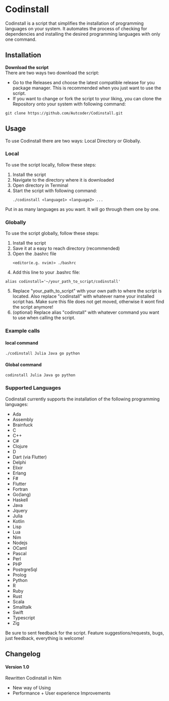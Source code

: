 
# Codinstall

  

Codinstall is a script that simplifies the installation of programming languages on your system. It automates the process of checking for dependencies and installing the desired programming languages with only one command.

## Installation

**Download the script**\
There are two ways two download the script:
+ Go to the Releases and choose the latest compatible release for you package manager. This is recommended when you just want to use the script.
+ If you want to change or fork the script to your liking, you can clone the Repository onto your system with following command:
```
git clone https://github.com/Autcoder/Codinstall.git
```


## Usage
To use Codinstall there are two ways: Local Directory or Globally.

### Local
To use the script locally, follow these steps:
1. Install the script
2. Navigate to the directory where it is downloaded
3. Open directory in Terminal
4. Start the script with following command:
   ```
   ./codinstall <language1> <language2> ...
   ```
Put in as many languages as you want. It will go through them one by one.

### Globally
To use the script globally, follow these steps:
1. Install the script
2. Save it at a easy to reach directory (recommended)
3. Open the .bashrc file
   ```
   <editor(e.g. nvim)> ./bashrc
   ```
4. Add this line to your .bashrc file:
  ```
  alias codinstall='~/your_path_to_script/codinstall'
  ```
5. Replace "your_path_to_script" with your own path to where the script is located.
   Also replace "codinstall" with whatever name your installed script has.
   Make sure this file does not get moved, otherwise it wont find the script anymore!
6. (optional) Replace alias "codinstall" with whatever command you want to use when calling the script.


### Example calls
#### local command
  ```
  ./codinstall Julia Java go python 
  ```
#### Global command
  ```
  codinstall Julia Java go python
  ```


### Supported Languages

Codinstall currently supports the installation of the following programming languages:
- Ada
- Assembly
- Brainfuck
- C
- C++
- C#
- Clojure
- D
- Dart (via Flutter)
- Delphi
- Elixir
- Erlang
- F#
- Flutter
- Fortran
- Go(lang)
- Haskell
- Java
- Jquery
- Julia
- Kotlin
- Lisp
- Lua
- Nim
- Nodejs
- OCaml
- Pascal
- Perl
- PHP
- PostrgreSql
- Prolog
- Python
- R
- Ruby
- Rust
- Scala
- Smalltalk
- Swift
- Typescript
- Zig

Be sure to sent feedback for the script. Feature suggestions/requests, bugs, just feedback, everything is welcome!


## Changelog
#### Version 1.0
Rewritten Codinstall in Nim
- New way of Using
- Performance + User experience Improvements
